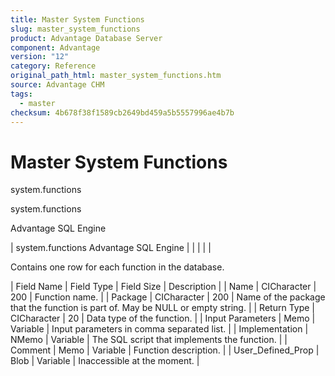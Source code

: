 ```yaml
---
title: Master System Functions
slug: master_system_functions
product: Advantage Database Server
component: Advantage
version: "12"
category: Reference
original_path_html: master_system_functions.htm
source: Advantage CHM
tags:
  - master
checksum: 4b678f38f1589cb2649bd459a5b5557996ae4b7b
---
```


# Master System Functions

system.functions

system.functions

Advantage SQL Engine

| system.functions  Advantage SQL Engine |  |  |  |  |

Contains one row for each function in the database.

| Field Name | Field Type | Field Size | Description |
| Name | CICharacter | 200 | Function name. |
| Package | CICharacter | 200 | Name of the package that the function is part of. May be NULL or empty string. |
| Return Type | CICharacter | 20 | Data type of the function. |
| Input Parameters | Memo | Variable | Input parameters in comma separated list. |
| Implementation | NMemo | Variable | The SQL script that implements the function. |
| Comment | Memo | Variable | Function description. |
| User\_Defined\_Prop | Blob | Variable | Inaccessible at the moment. |
